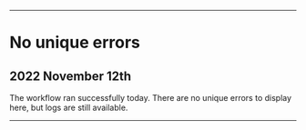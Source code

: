 
***

# No unique errors

## 2022 November 12th

The workflow ran successfully today. There are no unique errors to display here, but logs are still available.

***
